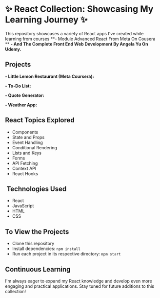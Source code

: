 # ✨ React Collection: Showcasing My Learning Journey ✨

This repository showcases a variety of React apps I've created while learning from courses
**- Module Advanced React From Meta On Cousera **
**- And The Complete Front End Web Development By Angela Yu On Udemy.**

##  Projects

**- Little Lemon Restaurant (Meta Coursera):**

**- To-Do List:**

**- Quote Generator:**

**- Weather App:**

##  React Topics Explored

- Components
- State and Props
- Event Handling
- Conditional Rendering
- Lists and Keys
- Forms
- API Fetching
- Context API
- React Hooks

## ️ Technologies Used

- React
- JavaScript
- HTML
- CSS

##  To View the Projects

- Clone this repository
- Install dependencies: `npm install`
- Run each project in its respective directory: `npm start`

##  Continuous Learning

I'm always eager to expand my React knowledge and develop even more engaging and practical applications. Stay tuned for future additions to this collection!
